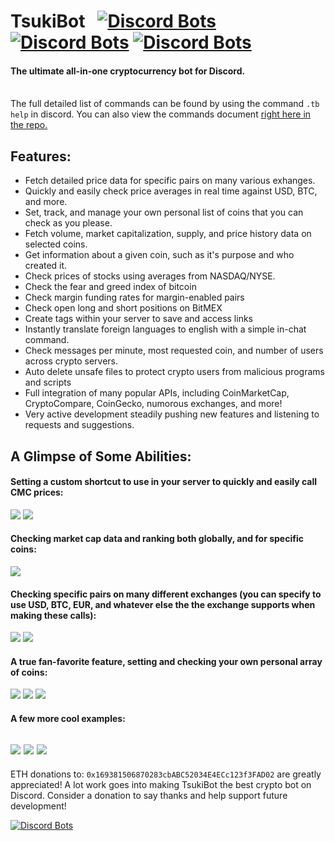TsukiBot  &nbsp; [![Discord Bots](https://discordbots.org/api/widget/status/506918730790600704.svg)](https://discordbots.org/bot/506918730790600704) [![Discord Bots](https://discordbots.org/api/widget/servers/506918730790600704.svg)](https://discordbots.org/bot/506918730790600704) [![Discord Bots](https://discordbots.org/api/widget/lib/506918730790600704.svg)](https://discordbots.org/bot/506918730790600704)
========

#### The ultimate all-in-one cryptocurrency bot for Discord.
\
The full detailed list of commands can be found by using the command `.tb help` in discord. You can also view the commands document [right here in the repo.](https://github.com/YoloSwagDogDiggity/TsukiBot/blob/master/common/commands.md)



## Features:
+ Fetch detailed price data for specific pairs on many various exhanges.
+ Quickly and easily check price averages in real time against USD, BTC, and more.
+ Set, track, and manage your own personal list of coins that you can check as you please.
+ Fetch volume, market capitalization, supply, and price history data on selected coins.
+ Get information about a given coin, such as it's purpose and who created it.
+ Check prices of stocks using averages from NASDAQ/NYSE.
+ Check the fear and greed index of bitcoin
+ Check margin funding rates for margin-enabled pairs
+ Check open long and short positions on BitMEX
+ Create tags within your server to save and access links
+ Instantly translate foreign languages to english with a simple in-chat command.
+ Check messages per minute, most requested coin, and number of users across crypto servers.
+ Auto delete unsafe files to protect crypto users from malicious programs and scripts
+ Full integration of many popular APIs, including CoinMarketCap, CryptoCompare, CoinGecko, numorous exchanges, and more!
+ Very active development steadily pushing new features and listening to requests and suggestions.


## A Glimpse of Some Abilities:
#### Setting a custom shortcut to use in your server to quickly and easily call CMC prices:

![](https://i.imgur.com/DkOlpkC.png)
![](https://i.imgur.com/6wpmFWf.png)

#### Checking market cap data and ranking both globally, and for specific coins:
![](https://i.imgur.com/E0dRnR2.png)

#### Checking specific pairs on many different exchanges (you can specify to use USD, BTC, EUR, and whatever else the the exchange supports when making these calls):
![](https://i.imgur.com/eFUJx0G.png)
![](https://i.imgur.com/DJsNjA4.png)

#### A true fan-favorite feature, setting and checking your own personal array of coins:
![](https://i.imgur.com/LfpOO4q.png)
![](https://i.imgur.com/QviA2vj.png)
![](https://i.imgur.com/DPhesw0.png)

#### A few more cool examples:
![](https://i.imgur.com/CcRIkjL.png)
![](https://i.imgur.com/F9UsVsa.png)
![](https://i.imgur.com/uoylTVB.png)
---

ETH donations to: `0x169381506870283cbABC52034E4ECc123f3FAD02` are greatly appreciated! A lot work goes into making TsukiBot the best crypto bot on Discord. Consider a donation to say thanks and help support future development!

[![Discord Bots](https://discordbots.org/api/widget/506918730790600704.svg)](https://discordbots.org/bot/506918730790600704)
